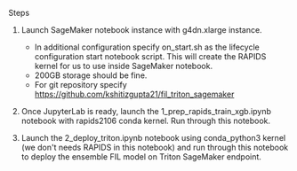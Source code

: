 Steps

1. Launch SageMaker notebook instance with g4dn.xlarge instance.
    - In additional configuration specify on_start.sh as the lifecycle configuration start notebook script. This will create the RAPIDS kernel for us to use inside SageMaker notebook. 
    - 200GB storage should be fine.
    - For git repository specify https://github.com/kshitizgupta21/fil_triton_sagemaker

2. Once JupyterLab is ready, launch the 1_prep_rapids_train_xgb.ipynb notebook with rapids2106 conda kernel. Run through this notebook.

3. Launch the 2_deploy_triton.ipynb notebook using conda_python3 kernel (we don't needs RAPIDS in this notebook) and run through this notebook to deploy the ensemble FIL model on Triton SageMaker endpoint.
